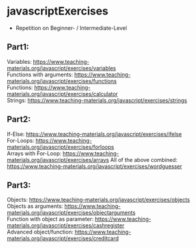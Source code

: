 # javascriptExercises

- Repetition on Beginner- / Intermediate-Level

Part1:
----------
Variables: https://www.teaching-materials.org/javascript/exercises/variables   
Functions with arguments: https://www.teaching-materials.org/javascript/exercises/functions  
Functions: https://www.teaching-materials.org/javascript/exercises/calculator  
Strings: https://www.teaching-materials.org/javascript/exercises/strings  

Part2:
----------
If-Else: https://www.teaching-materials.org/javascript/exercises/ifelse  
For-Loops: https://www.teaching-materials.org/javascript/exercises/forloops  
Arrays with For-Loop: https://www.teaching-materials.org/javascript/exercises/arrays 
All of the above combined: https://www.teaching-materials.org/javascript/exercises/wordguesser 

Part3:
----------
Objects: https://www.teaching-materials.org/javascript/exercises/objects  
Objects as arguments: https://www.teaching-materials.org/javascript/exercises/objectarguments  
Function with object as parameter: https://www.teaching-materials.org/javascript/exercises/cashregister  
Advanced object/function: https://www.teaching-materials.org/javascript/exercises/creditcard  
